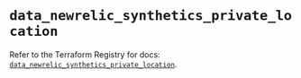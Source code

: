 # `data_newrelic_synthetics_private_location`

Refer to the Terraform Registry for docs: [`data_newrelic_synthetics_private_location`](https://registry.terraform.io/providers/newrelic/newrelic/3.36.1/docs/data-sources/synthetics_private_location).
